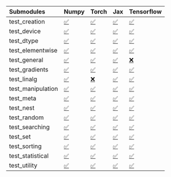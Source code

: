 | Submodules        | Numpy                                                                                                                           | Torch                                                                                                                           | Jax                                                                                                                             | Tensorflow                                                                                                                      |
|:------------------|:--------------------------------------------------------------------------------------------------------------------------------|:--------------------------------------------------------------------------------------------------------------------------------|:--------------------------------------------------------------------------------------------------------------------------------|:--------------------------------------------------------------------------------------------------------------------------------|
| test_creation     | <a href="https://github.com/unifyai/ivy/runs/8118736828?check_suite_focus=true" rel="noopener noreferrer" target="_blank">✅</a> | <a href="https://github.com/unifyai/ivy/runs/8118738922?check_suite_focus=true" rel="noopener noreferrer" target="_blank">✅</a> | <a href="https://github.com/unifyai/ivy/runs/8118741196?check_suite_focus=true" rel="noopener noreferrer" target="_blank">✅</a> | <a href="https://github.com/unifyai/ivy/runs/8118743381?check_suite_focus=true" rel="noopener noreferrer" target="_blank">✅</a> |
| test_device       | <a href="https://github.com/unifyai/ivy/runs/8118737021?check_suite_focus=true" rel="noopener noreferrer" target="_blank">✅</a> | <a href="https://github.com/unifyai/ivy/runs/8118739086?check_suite_focus=true" rel="noopener noreferrer" target="_blank">✅</a> | <a href="https://github.com/unifyai/ivy/runs/8118741289?check_suite_focus=true" rel="noopener noreferrer" target="_blank">✅</a> | <a href="https://github.com/unifyai/ivy/runs/8118743554?check_suite_focus=true" rel="noopener noreferrer" target="_blank">✅</a> |
| test_dtype        | <a href="https://github.com/unifyai/ivy/runs/8118737155?check_suite_focus=true" rel="noopener noreferrer" target="_blank">✅</a> | <a href="https://github.com/unifyai/ivy/runs/8118739217?check_suite_focus=true" rel="noopener noreferrer" target="_blank">✅</a> | <a href="https://github.com/unifyai/ivy/runs/8118741430?check_suite_focus=true" rel="noopener noreferrer" target="_blank">✅</a> | <a href="https://github.com/unifyai/ivy/runs/8118743743?check_suite_focus=true" rel="noopener noreferrer" target="_blank">✅</a> |
| test_elementwise  | <a href="https://github.com/unifyai/ivy/runs/8118737273?check_suite_focus=true" rel="noopener noreferrer" target="_blank">✅</a> | <a href="https://github.com/unifyai/ivy/runs/8118739345?check_suite_focus=true" rel="noopener noreferrer" target="_blank">✅</a> | <a href="https://github.com/unifyai/ivy/runs/8118741525?check_suite_focus=true" rel="noopener noreferrer" target="_blank">✅</a> | <a href="https://github.com/unifyai/ivy/runs/8118743925?check_suite_focus=true" rel="noopener noreferrer" target="_blank">✅</a> |
| test_general      | <a href="https://github.com/unifyai/ivy/runs/8118737377?check_suite_focus=true" rel="noopener noreferrer" target="_blank">✅</a> | <a href="https://github.com/unifyai/ivy/runs/8118739484?check_suite_focus=true" rel="noopener noreferrer" target="_blank">✅</a> | <a href="https://github.com/unifyai/ivy/runs/8118741630?check_suite_focus=true" rel="noopener noreferrer" target="_blank">✅</a> | <a href="https://github.com/unifyai/ivy/runs/8118744070?check_suite_focus=true" rel="noopener noreferrer" target="_blank">❌</a> |
| test_gradients    | <a href="https://github.com/unifyai/ivy/runs/8118737500?check_suite_focus=true" rel="noopener noreferrer" target="_blank">✅</a> | <a href="https://github.com/unifyai/ivy/runs/8118739614?check_suite_focus=true" rel="noopener noreferrer" target="_blank">✅</a> | <a href="https://github.com/unifyai/ivy/runs/8118741762?check_suite_focus=true" rel="noopener noreferrer" target="_blank">✅</a> | <a href="https://github.com/unifyai/ivy/runs/8118744201?check_suite_focus=true" rel="noopener noreferrer" target="_blank">✅</a> |
| test_linalg       | <a href="https://github.com/unifyai/ivy/runs/8118737623?check_suite_focus=true" rel="noopener noreferrer" target="_blank">✅</a> | <a href="https://github.com/unifyai/ivy/runs/8118739759?check_suite_focus=true" rel="noopener noreferrer" target="_blank">❌</a> | <a href="https://github.com/unifyai/ivy/runs/8118741886?check_suite_focus=true" rel="noopener noreferrer" target="_blank">✅</a> | <a href="https://github.com/unifyai/ivy/runs/8118744316?check_suite_focus=true" rel="noopener noreferrer" target="_blank">✅</a> |
| test_manipulation | <a href="https://github.com/unifyai/ivy/runs/8118737741?check_suite_focus=true" rel="noopener noreferrer" target="_blank">✅</a> | <a href="https://github.com/unifyai/ivy/runs/8118739894?check_suite_focus=true" rel="noopener noreferrer" target="_blank">✅</a> | <a href="https://github.com/unifyai/ivy/runs/8118741984?check_suite_focus=true" rel="noopener noreferrer" target="_blank">✅</a> | <a href="https://github.com/unifyai/ivy/runs/8118744476?check_suite_focus=true" rel="noopener noreferrer" target="_blank">✅</a> |
| test_meta         | <a href="https://github.com/unifyai/ivy/runs/8118737858?check_suite_focus=true" rel="noopener noreferrer" target="_blank">✅</a> | <a href="https://github.com/unifyai/ivy/runs/8118740047?check_suite_focus=true" rel="noopener noreferrer" target="_blank">✅</a> | <a href="https://github.com/unifyai/ivy/runs/8118742102?check_suite_focus=true" rel="noopener noreferrer" target="_blank">✅</a> | <a href="https://github.com/unifyai/ivy/runs/8118744649?check_suite_focus=true" rel="noopener noreferrer" target="_blank">✅</a> |
| test_nest         | <a href="https://github.com/unifyai/ivy/runs/8118737963?check_suite_focus=true" rel="noopener noreferrer" target="_blank">✅</a> | <a href="https://github.com/unifyai/ivy/runs/8118740236?check_suite_focus=true" rel="noopener noreferrer" target="_blank">✅</a> | <a href="https://github.com/unifyai/ivy/runs/8118742238?check_suite_focus=true" rel="noopener noreferrer" target="_blank">✅</a> | <a href="https://github.com/unifyai/ivy/runs/8118744779?check_suite_focus=true" rel="noopener noreferrer" target="_blank">✅</a> |
| test_random       | <a href="https://github.com/unifyai/ivy/runs/8118738096?check_suite_focus=true" rel="noopener noreferrer" target="_blank">✅</a> | <a href="https://github.com/unifyai/ivy/runs/8118740377?check_suite_focus=true" rel="noopener noreferrer" target="_blank">✅</a> | <a href="https://github.com/unifyai/ivy/runs/8118742426?check_suite_focus=true" rel="noopener noreferrer" target="_blank">✅</a> | <a href="https://github.com/unifyai/ivy/runs/8118744894?check_suite_focus=true" rel="noopener noreferrer" target="_blank">✅</a> |
| test_searching    | <a href="https://github.com/unifyai/ivy/runs/8118738252?check_suite_focus=true" rel="noopener noreferrer" target="_blank">✅</a> | <a href="https://github.com/unifyai/ivy/runs/8118740566?check_suite_focus=true" rel="noopener noreferrer" target="_blank">✅</a> | <a href="https://github.com/unifyai/ivy/runs/8118742648?check_suite_focus=true" rel="noopener noreferrer" target="_blank">✅</a> | <a href="https://github.com/unifyai/ivy/runs/8118745020?check_suite_focus=true" rel="noopener noreferrer" target="_blank">✅</a> |
| test_set          | <a href="https://github.com/unifyai/ivy/runs/8118738394?check_suite_focus=true" rel="noopener noreferrer" target="_blank">✅</a> | <a href="https://github.com/unifyai/ivy/runs/8118740691?check_suite_focus=true" rel="noopener noreferrer" target="_blank">✅</a> | <a href="https://github.com/unifyai/ivy/runs/8118742790?check_suite_focus=true" rel="noopener noreferrer" target="_blank">✅</a> | <a href="https://github.com/unifyai/ivy/runs/8118745143?check_suite_focus=true" rel="noopener noreferrer" target="_blank">✅</a> |
| test_sorting      | <a href="https://github.com/unifyai/ivy/runs/8118738527?check_suite_focus=true" rel="noopener noreferrer" target="_blank">✅</a> | <a href="https://github.com/unifyai/ivy/runs/8118740840?check_suite_focus=true" rel="noopener noreferrer" target="_blank">✅</a> | <a href="https://github.com/unifyai/ivy/runs/8118742992?check_suite_focus=true" rel="noopener noreferrer" target="_blank">✅</a> | <a href="https://github.com/unifyai/ivy/runs/8118745281?check_suite_focus=true" rel="noopener noreferrer" target="_blank">✅</a> |
| test_statistical  | <a href="https://github.com/unifyai/ivy/runs/8118738669?check_suite_focus=true" rel="noopener noreferrer" target="_blank">✅</a> | <a href="https://github.com/unifyai/ivy/runs/8118740980?check_suite_focus=true" rel="noopener noreferrer" target="_blank">✅</a> | <a href="https://github.com/unifyai/ivy/runs/8118743100?check_suite_focus=true" rel="noopener noreferrer" target="_blank">✅</a> | <a href="https://github.com/unifyai/ivy/runs/8118745401?check_suite_focus=true" rel="noopener noreferrer" target="_blank">✅</a> |
| test_utility      | <a href="https://github.com/unifyai/ivy/runs/8118738793?check_suite_focus=true" rel="noopener noreferrer" target="_blank">✅</a> | <a href="https://github.com/unifyai/ivy/runs/8118741074?check_suite_focus=true" rel="noopener noreferrer" target="_blank">✅</a> | <a href="https://github.com/unifyai/ivy/runs/8118743250?check_suite_focus=true" rel="noopener noreferrer" target="_blank">✅</a> | <a href="https://github.com/unifyai/ivy/runs/8118745572?check_suite_focus=true" rel="noopener noreferrer" target="_blank">✅</a> |